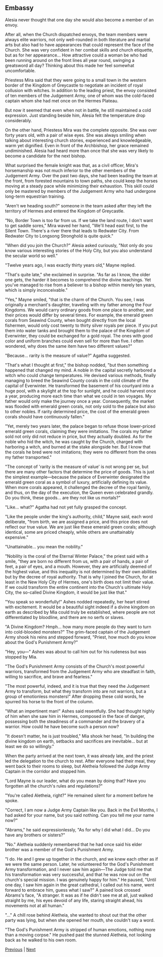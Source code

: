 ## Embassy
Alesia never thought that one day she would also become a member of an envoy.



After all, when the Church dispatched envoys, the team members were always elite warriors, not only well-rounded in both literature and martial arts but also had to have appearances that could represent the face of the Church. She was very confident in her combat skills and church etiquette, but as for her appearance... How attractive could a woman be who had been running around on the front lines all year round, swinging a greatsword all day? Thinking about this made her feel somewhat uncomfortable.



Priestess Mira said that they were going to a small town in the western border of the Kingdom of Greycastle to negotiate an incident of royal collusion with witches. In addition to the leading priest, the envoy consisted of ten members of the Judgement Army, one of whom was the cold-faced captain whom she had met once on the Hermes Plateau.



But now it seemed that even when not in battle, he still maintained a cold expression. Just standing beside him, Alesia felt the temperature drop considerably.



On the other hand, Priestess Mira was the complete opposite. She was over forty years old, with a pair of wise eyes. She was always smiling when talking about interesting church stories, experienced and knowledgeable, warm yet dignified. Even in front of the Archbishop, her grace remained undiminished. Alesia had heard more than once that she was very likely to become a candidate for the next bishop.



What surprised the female knight was that, as a civil officer, Mira's horsemanship was not much inferior to the other members of the Judgement Army. Over the past two days, she had been leading the team at the front, from forested mountains to town paths, she could keep the horses moving at a steady pace while minimizing their exhaustion. This skill could only be mastered by members of the Judgement Army who had undergone long-term equestrian training.



"Aren't we heading south?" someone in the team asked after they left the territory of Hermes and entered the Kingdom of Greycastle.



"No, Border Town is too far from us. If we take the land route, I don't want to get saddle sores," Mira waved her hand, "We'll head east first, to the Silent Town. There's a river there that leads to Redwater City. From Redwater City to Longsong Stronghold is quite quick."



"When did you join the Church?" Alesia asked curiously, "Not only do you know various interesting stories of the Holy City, but you also understand the secular world so well."



"Twelve years ago, I was exactly thirty years old," Mayne replied.

"That's quite late," she exclaimed in surprise. "As far as I know, the older one gets, the harder it becomes to comprehend the divine teachings. Yet you've managed to rise from a believer to a bishop within merely ten years, which is simply inconceivable."

"Yes," Mayne smiled, "that is the charm of the Church. You see, I was originally a merchant's daughter, traveling with my father among the Four Kingdoms. We would carry ordinary goods from one place to another, and their prices would differ by several times. For example, the emerald green corals from Seawind County, when bought directly from the local fishermen, would only cost twenty to thirty silver royals per piece. If you put them into water tanks and brought them to the palace of the Kingdom of Everwinter, they could be exchanged for a gold royal. The ones with good color and uniform branches could even sell for more than five. I often wondered, why does the same item have two different values?"

"Because... rarity is the measure of value?" Agatha suggested.

"That's what I thought at first," the bishop nodded, "but then something happened that changed my mind. A noble in the capital secretly harbored a witch who could change temperatures. He devised various methods, finally managing to breed the Seawind County corals in the cold climate of the capital of Everwinter. He transformed the basement of his courtyard into a huge pool, with a skylight at the top for sunlight, and he could harvest once a year, producing more each time than what we could in ten voyages. My father would only make the journey once a year. Consequently, the market was flooded with emerald green corals, not only sold to the palace but also to other nobles. If rarity determined price, the cost of the emerald green corals should have continuously fallen."

"Yet, merely two years later, the palace began to refuse those lower-priced emerald green corals, claiming they were imitations. The corals my father sold not only did not reduce in price, but they actually doubled. As for the noble who hid the witch, he was caught by the Church, charged with harboring a witch, and burned at the stake alongside her. But I know that the corals he bred were not imitations; they were no different from the ones my father transported."

"The concept of 'rarity is the measure of value' is not wrong per se, but there are many other factors that determine the price of goods. This is just the simplest example—because the palace of Everwinter designated the emerald green coral as a symbol of luxury, artificially defining its value. When more corals appeared, it challenged the decree of the royal family, and thus, on the day of the execution, the Queen even celebrated grandly. Do you think, these goods... are they not like us mortals?"

"Like... what?" Agatha had not yet fully grasped the concept.

"Like the people under the king's authority, child," Mayne said, each word deliberate, "from birth, we are assigned a price, and this price does not reflect our true value. We are just like these emerald green corals; although identical, some are priced cheaply, while others are unattainably expensive."



"Unattainable... you mean the nobility."



"Nobility is the coral of the Eternal Winter Palace," the priest said with a smile, "they are born no different from us, with a pair of hands, a pair of feet, a pair of eyes, and a mouth. However, they are artificially deemed of the highest value, and this inequality is not determined by their own abilities but by the decree of royal authority. That is why I joined the Church, for at least in the New Holy City of Hermes, one's birth does not limit their value. If we could transform the entire continent into the Church's ultimate Holy City, the so-called Divine Kingdom, it would be just like that."



"You speak so wonderfully!" Ashes nodded repeatedly, her heart stirred with excitement. It would be a beautiful sight indeed if a divine kingdom on earth as described by Mia could truly be established, where people are not differentiated by bloodline, and there are no serfs or slaves.



"A Divine Kingdom? Hmph... how many more people do they want to turn into cold-blooded monsters?" The grim-faced captain of the Judgement Army shook his reins and stepped forward, "Priest, how much do you know about the God's Punishment Army?"



"Hey, you—" Ashes was about to call him out for his rudeness but was stopped by Mia.



"The God's Punishment Army consists of the Church's most powerful warriors, transformed from the Judgement Army who are steadfast in faith, willing to sacrifice, and brave and fearless."



"The most powerful, indeed, and it is true that they need the Judgement Army to transform, but what they transform into are not warriors, but a group of emotionless monsters!" After dropping these cold words, he spurred his horse to the front of the column.



"What an impertinent man!" Ashes said resentfully. She had thought highly of him when she saw him in Hermes, composed in the face of danger, possessing both the steadiness of a commander and the bravery of a warrior. How could he have become such a person now?



"It doesn't matter, he is just troubled," Mia shook her head, "In building the divine kingdom on earth, setbacks and sacrifices are inevitable... but at least we do so willingly."



When the party arrived at the next town, it was already late, and the priest led the delegation to the church to rest. After everyone had their meal, they went back to their rooms to sleep, but Aletheia followed the Judge Army Captain in the corridor and stopped him.

"Lord Mayne is our leader, what do you mean by doing that? Have you forgotten all the church's rules and regulations?"

"You're called Aletheia, right?" He remained silent for a moment before he spoke.

"Correct, I am now a Judge Army Captain like you. Back in the Evil Months, I had asked for your name, but you said nothing. Can you tell me your name now?"

"Abrams," he said expressionlessly, "As for why I did what I did... Do you have any brothers or sisters?"

"No." Aletheia suddenly remembered that he had once said his elder brother was a member of the God's Punishment Army.

"I do. He and I grew up together in the church, and we knew each other as if we were the same person. Later, he volunteered for the God's Punishment Army transformation, and I never saw him again—The Judge told me that his transformation was very successful, and that he was now out on the church's special mission. I was genuinely happy for him." He paused, "Until one day, I saw him again in the great cathedral, I called out his name, went forward to embrace him, guess what I saw?" A pained look crossed Abrams's face, "A stranger. It was as if he didn't see me at all, just walked straight by me, his eyes devoid of any life, staring straight ahead, his movements not at all human."

"..." A chill rose behind Aletheia, she wanted to shout out that the other party was lying, but when she opened her mouth, she couldn't say a word.

"The God's Punishment Army is stripped of human emotions, nothing more than a moving corpse." He pushed past the stunned Aletheia, not looking back as he walked to his own room.





[Previous](CH0146.md) | [Next](CH0148.md)
